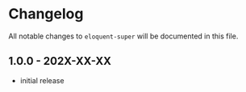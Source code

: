 # Changelog

All notable changes to `eloquent-super` will be documented in this file.

## 1.0.0 - 202X-XX-XX

- initial release
